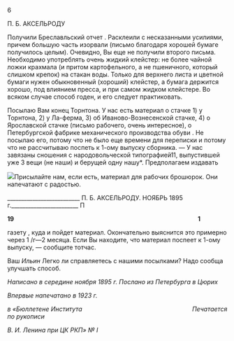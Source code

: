 6

П. Б. АКСЕЛЬРОДУ

Получили Бреславльский отчет . Расклеили с несказанными усилиями, причем большую часть изорвали (письмо благодаря хорошей бумаге получилось целым). Оче­видно, Вы еще не получили второго письма. Необходимо употреблять очень жидкий клейстер: не более чайной ложки крахмала (и притом картофельного, а не пшеничного, который слишком крепок) на стакан воды. Только для верхнего листа и цветной бумаги нужен обыкновенный (хороший) клейстер, а бумага держится хорошо, под влиянием пресса, и при самом жидком клейстере. Во всяком случае способ годен, и его следует практиковать.

Посылаю Вам конец Торнтона. У нас есть материал о стачке 1) у Торнтона, 2) у Ла-ферма, 3) об Иваново-Вознесенской стачке, 4) о Ярославской стачке (письмо рабочего, очень интересное), о Петербургской фабрике механического производства обуви . Не посылаю его, потому что не было еще времени для переписки и потому что не рассчи­тываю поспеть к 1-ому выпуску сборника. — У нас завязаны сношения с народоволь­ческой типографией11, выпустившей уже 3 вещи (не наши) и берущей одну нашу*. Предполагаем издавать

![](file:///C:/Users/bot32/AppData/Local/Temp/msohtmlclip1/01/clip_image001.png)Присылайте нам, если есть, материал для рабочих брошюрок. Они напечатают с радостью.

  

__________________________ П. Б. АКСЕЛЬРОДУ. НОЯБРЬ 1895 г.________________________ Π

**19                                                                                                                               1**

газету , куда и пойдет материал. Окончательно выяснится это примерно через 1 /г—2 месяца. Если Вы находите, что материал поспеет к 1-ому выпуску, — сообщите тотчас.

Ваш _Ильин_ Легко ли справляетесь с нашими посылками? Надо сообща улучшать способ.

_Написано в середине ноября 1895 г. Послано из Петербурга в Цюрих_

_Впервые напечатано в 1923 г._

_в «Бюллетене Института_                                                                _Печатается по рукописи_

_В. И. Ленина при ЦК РКП» №_ _I_